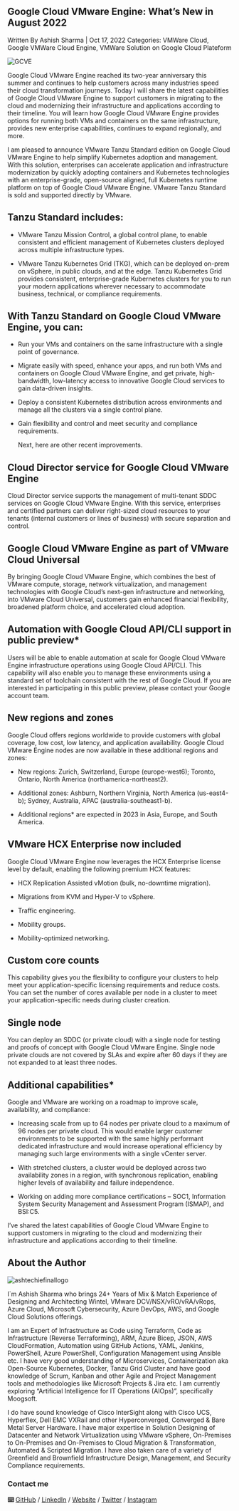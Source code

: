 ## Google Cloud VMware Engine: What’s New in August 2022
Written By Ashish Sharma | Oct 17, 2022
Categories: VMWare Cloud, Google VMWare Cloud Engine, VMWare Solution on Google Cloud Plateform

![GCVE](https://user-images.githubusercontent.com/110538923/196079306-9635ad33-4f90-4f7c-a9be-11a7a0576621.PNG)


Google Cloud VMware Engine reached its two-year anniversary this summer and continues to help customers across many industries speed their cloud transformation journeys. Today I will share the latest capabilities of Google Cloud VMware Engine to support customers in migrating to the cloud and modernizing their infrastructure and applications according to their timeline. You will learn how Google Cloud VMware Engine provides options for running both VMs and containers on the same infrastructure, provides new enterprise capabilities, continues to expand regionally, and more.

I am pleased to announce VMware Tanzu Standard edition on Google Cloud VMware Engine to help simplify Kubernetes adoption and management. With this solution, enterprises can accelerate application and infrastructure modernization by quickly adopting containers and Kubernetes technologies with an enterprise-grade, open-source aligned, full Kubernetes runtime platform on top of Google Cloud VMware Engine. VMware Tanzu Standard is sold and supported directly by VMware.


## Tanzu Standard includes:

-   VMware Tanzu Mission Control, a global control plane, to enable consistent and efficient management of Kubernetes clusters deployed across multiple infrastructure types.

-   VMware Tanzu Kubernetes Grid (TKG), which can be deployed on-prem on vSphere, in public clouds, and at the edge. Tanzu Kubernetes Grid provides consistent, enterprise-grade Kubernetes clusters for you to run your modern applications wherever necessary to accommodate business, technical, or compliance requirements.

## With Tanzu Standard on Google Cloud VMware Engine, you can:

-   Run your VMs and containers on the same infrastructure with a single point of governance.

-   Migrate easily with speed, enhance your apps, and run both VMs and containers on Google Cloud VMware Engine, and get private, high-bandwidth, low-latency access to innovative Google Cloud services to gain data-driven insights.

-   Deploy a consistent Kubernetes distribution across environments and manage all the clusters via a single control plane.

-   Gain flexibility and control and meet security and compliance requirements.

    Next, here are other recent improvements.

## Cloud Director service for Google Cloud VMware Engine

Cloud Director service supports the management of multi-tenant SDDC services on Google Cloud VMware Engine. With this service, enterprises and certified partners can deliver right-sized cloud resources to your tenants (internal customers or lines of business) with secure separation and control.

## Google Cloud VMware Engine as part of VMware Cloud Universal

By bringing Google Cloud VMware Engine, which combines the best of VMware compute, storage, network virtualization, and management technologies with Google Cloud’s next-gen infrastructure and networking, into VMware Cloud Universal, customers gain enhanced financial flexibility, broadened platform choice, and accelerated cloud adoption.

## Automation with Google Cloud API/CLI support in public preview*

Users will be able to enable automation at scale for Google Cloud VMware Engine infrastructure operations using Google Cloud API/CLI. This capability will also enable you to manage these environments using a standard set of toolchain consistent with the rest of Google Cloud. If you are interested in participating in this public preview, please contact your Google account team.

## New regions and zones

Google Cloud offers regions worldwide to provide customers with global coverage, low cost, low latency, and application availability. Google Cloud VMware Engine nodes are now available in these additional regions and zones:

-   New regions: Zurich, Switzerland, Europe (europe-west6); Toronto, Ontario, North America (northamerica-northeast2).

-   Additional zones: Ashburn, Northern Virginia, North America (us-east4-b); Sydney, Australia, APAC (australia-southeast1-b).

-   Additional regions* are expected in 2023 in Asia, Europe, and South America.

## VMware HCX Enterprise now included

Google Cloud VMware Engine now leverages the HCX Enterprise license level by default, enabling the following premium HCX features:

-   HCX Replication Assisted vMotion (bulk, no-downtime migration).

-   Migrations from KVM and Hyper-V to vSphere.

-   Traffic engineering.

-   Mobility groups.

-   Mobility-optimized networking.

## Custom core counts

This capability gives you the flexibility to configure your clusters to help meet your application-specific licensing requirements and reduce costs. You can set the number of cores available per node in a cluster to meet your application-specific needs during cluster creation.

## Single node

You can deploy an SDDC (or private cloud) with a single node for testing and proofs of concept with Google Cloud VMware Engine. Single node private clouds are not covered by SLAs and expire after 60 days if they are not expanded to at least three nodes.

## Additional capabilities*

Google and VMware are working on a roadmap to improve scale, availability, and compliance:

-    Increasing scale from up to 64 nodes per private cloud to a maximum of 96 nodes per private cloud. This would enable larger customer environments to be supported      with the same highly performant dedicated infrastructure and would increase operational efficiency by managing such large environments with a single vCenter          server.

-    With stretched clusters, a cluster would be deployed across two availability zones in a region, with synchronous replication, enabling higher levels of                availability and failure independence.

-    Working on adding more compliance certifications – SOC1, Information System Security Management and Assessment Program (ISMAP), and BSI:C5.

I’ve shared the latest capabilities of Google Cloud VMware Engine to support customers in migrating to the cloud and modernizing their infrastructure and applications according to their timeline.

## About the Author
![ashtechiefinallogo](https://user-images.githubusercontent.com/110538923/196060242-9076fe6b-a236-43b9-bdf7-0d5f1e0b5a8d.png)

I`m Ashish Sharma who brings 24+ Years of Mix & Match Experience of Designing and Architecting Wintel, VMware DCV/NSX/vRO/vRA/vRops, Azure Cloud, Microsoft Cybersecurity, Azure DevOps, AWS, and Google Cloud Solutions offerings.

I am an Expert of Infrastructure as Code using Terraform, Code as Infrastructure (Reverse Terraforming), ARM, Azure Bicep, JSON, AWS CloudFormation, Automation using GitHub Actions, YAML, Jenkins, PowerShell, Azure PowerShell, Configuration Management using Ansible etc. I have very good understanding of Microservices, Containerization aka Open-Source Kubernetes, Docker, Tanzu Grid Cluster and have good knowledge of Scrum, Kanban and other Agile and Project Management tools and methodologies like Microsoft Projects & Jira etc. I am currently exploring “Artificial Intelligence for IT Operations (AIOps)”, specifically Moogsoft.

I do have sound knowledge of Cisco InterSight along with Cisco UCS, Hyperflex, Dell EMC VXRail and other Hyperconverged, Converged & Bare Metal Server Hardware. I have major expertise in Solution Designing of Datacenter and Network Virtualization using VMware vSphere, On-Premises to On-Premises and On-Premises to Cloud Migration & Transformation, Automated & Scripted Migration. I have also taken care of a variety of Greenfield and Brownfield Infrastructure Design, Management, and Security Compliance requirements.

### Contact me

 **⌨️**  [GitHub](https://github.com/ashtechiedevops/) / [LinkedIn](https://www.linkedin.com/in/ashish-sharma-51b3a19/) / [Website](https://ashtechie.com/) / [Twitter](https://twitter.com/ashtechie777/) / [Instagram](https://www.instagram.com/ashtechieworld/)
 
